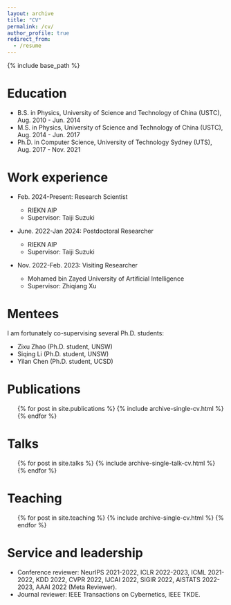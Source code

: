 ```yaml
---
layout: archive
title: "CV"
permalink: /cv/
author_profile: true
redirect_from:
  - /resume
---
```


{% include base_path %}

Education
======
* B.S. in Physics, University of Science and Technology of China (USTC), Aug. 2010 - Jun. 2014
* M.S. in Physics, University of Science and Technology of China (USTC), Aug. 2014 - Jun. 2017
* Ph.D. in Computer Science, University of Technology Sydney (UTS),  Aug. 2017 - Nov. 2021

Work experience
======
* Feb. 2024-Present: Research Scientist
  * RIEKN AIP
  * Supervisor: Taiji Suzuki

* June. 2022-Jan 2024: Postdoctoral Researcher
  * RIEKN AIP
  * Supervisor: Taiji Suzuki

* Nov. 2022-Feb. 2023: Visiting Researcher
  * Mohamed bin Zayed University of Artificial Intelligence
  * Supervisor: Zhiqiang Xu
  
Mentees
======
I am fortunately co-supervising several Ph.D. students:
* Zixu Zhao (Ph.D. student, UNSW)
* Siqing Li (Ph.D. student, UNSW)
* Yilan Chen (Ph.D. student, UCSD)

Publications
======
  <ul>{% for post in site.publications %}
    {% include archive-single-cv.html %}
  {% endfor %}</ul>
  
Talks
======
  <ul>{% for post in site.talks %}
    {% include archive-single-talk-cv.html %}
  {% endfor %}</ul>
  
Teaching
======
  <ul>{% for post in site.teaching %}
    {% include archive-single-cv.html %}
  {% endfor %}</ul>
  
Service and leadership
======
* Conference reviewer:  NeurIPS 2021-2022, ICLR 2022-2023, ICML 2021-2022, KDD 2022, CVPR 2022, IJCAI 2022, SIGIR 2022, AISTATS 2022-2023, AAAI 2022 (Meta Reviewer).
* Journal reviewer: IEEE Transactions on Cybernetics, IEEE TKDE.
